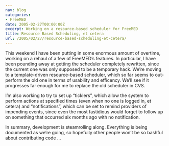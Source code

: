 ```yaml
---
nav: blog
categories:
- FreeMED
date: 2005-02-27T00:00:00Z
excerpt: Working on a resource-based scheduler for FreeMED
title: Resource Based Scheduling, et cetera
url: /2005/02/27/resource-based-scheduling-et-cetera/
---
```


This weekend I have been putting in some enormous amount of overtime, working on a rehaul of a few of FreeMED’s features. In particular, I have been pounding away at getting the scheduler completely rewritten, since the current one was only supposed to be a temporary hack. We’re moving to a template-driven resource-based scheduler, which so far seems to out-perform the old one in terms of usability and efficency. We’ll see if it progresses far enough for me to replace the old scheduler in CVS.

I’m also working to try to set up “ticklers”, which allow the system to perform actions at specified times (even when no one is logged in, et cetera) and “notifications”, which can be set to remind providers of impending events, since even the most fastidious would forget to follow up on something that occurred six months ago with no notification. 

In summary, development is steamrolling along. Everything is being documented as we’re going, so hopefully other people won’t be so bashful about contributing code …
